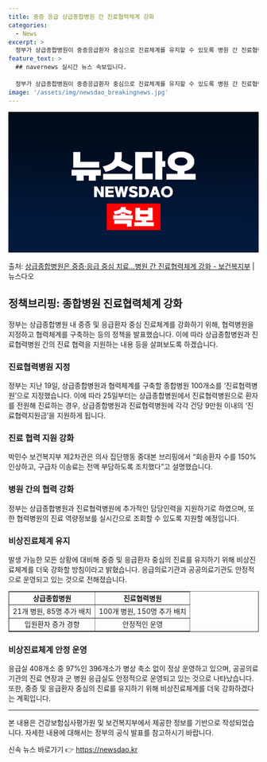 ```yaml
---
title: 중증 응급 상급종합병원 간 진료협력체계 강화
categories:
  - News
excerpt: >
  정부가 상급종합병원이 중증응급환자 중심으로 진료체계를 유지할 수 있도록 병원 간 진료협력체계를 강화한다. 이…
feature_text: >
  ## navernews 실시간 뉴스 속보입니다.

  정부가 상급종합병원이 중증응급환자 중심으로 진료체계를 유지할 수 있도록 병원 간 진료협력체계를 강화한다. 이…
image: '/assets/img/newsdao_breakingnews.jpg'
---
```


![뉴스다오 속보](/assets/img/newsdao_breakingnews.jpg)

<p>출처: <a href="https://newsdao.kr/3406" rel="dofollow">상급종합병원은 중증·응급 중심 치료…병원 간 진료협력체계 강화 - 보건복지부</a> | 뉴스다오</p>

<h2 data-ke-size="size26">정책브리핑: 종합병원 진료협력체계 강화</h2>
<p data-ke-size="size16">정부는 상급종합병원 내 중증 및 응급환자 중심 진료체계를 강화하기 위해, 협력병원을 지정하고 협력체계를 구축하는 등의 정책을 발표했습니다. 이에 따라 상급종합병원과 진료협력병원 간의 진료 협력을 지원하는 내용 등을 살펴보도록 하겠습니다.</p>

<h3 data-ke-size="size24">진료협력병원 지정</h3>
<p data-ke-size="size16">정부는 지난 19일, 상급종합병원과 협력체계를 구축할 종합병원 100개소를 ‘진료협력병원’으로 지정했습니다. 이에 따라 25일부터는 상급종합병원에서 진료협력병원으로 환자를 전원해 진료하는 경우, 상급종합병원과 진료협력병원에 각각 건당 9만원 이내의 ‘진료협력지원금’을 지원하게 됩니다.</p>

<h3 data-ke-size="size24">진료 협력 지원 강화</h3>
<p data-ke-size="size16">박민수 보건복지부 제2차관은 의사 집단행동 중대본 브리핑에서 “회송환자 수를 150% 인상하고, 구급차 이송료는 전액 부담하도록 조치했다”고 설명했습니다.</p>

<h3 data-ke-size="size24">병원 간의 협력 강화</h3>
<p data-ke-size="size16">정부는 상급종합병원과 진료협력병원에 추가적인 담당인력을 지원하기로 하였으며, 또한 협력병원의 진료 역량정보를 실시간으로 조회할 수 있도록 지원할 예정입니다.</p>

<h3 data-ke-size="size24">비상진료체계 유지</h3>
<p data-ke-size="size16">발생 가능한 모든 상황에 대비해 중증 및 응급환자 중심의 진료를 유지하기 위해 비상진료체계를 더욱 강화할 방침이라고 밝혔습니다. 응급의료기관과 공공의료기관도 안정적으로 운영되고 있는 것으로 전해졌습니다.</p>

<table style="border-collapse: collapse; width: 100%;" border="1">
<tbody>
<tr>
<td style="text-align: center; height: 17px;"><b>상급종합병원</b></td>
<td style="text-align: center; height: 17px;"><b>진료협력병원</b></td>
</tr>
<tr>
<td style="text-align: center; height: 17px;">21개 병원, 85명 추가 배치</td>
<td style="text-align: center; height: 17px;">100개 병원, 150명 추가 배치</td>
</tr>
<tr>
<td style="text-align: center; height: 17px;">입원환자 증가 경향</td>
<td style="text-align: center; height: 17px;">안정적인 운영</td>
</tr>
</tbody>
</table>

<h3 data-ke-size="size24">비상진료체계 안정 운영</h3>
<p data-ke-size="size16">응급실 408개소 중 97%인 396개소가 병상 축소 없이 정상 운영하고 있으며, 공공의료기관의 진료 연장과 군 병원 응급실도 안정적으로 운영되고 있는 것으로 나타났습니다. 또한, 중증 및 응급환자 중심의 진료를 유지하기 위해 비상진료체계를 더욱 강화하겠다는 계획입니다.</p>

<hr>
<p data-ke-size="size16">본 내용은 건강보험심사평가원 및 보건복지부에서 제공한 정보를 기반으로 작성되었습니다. 자세한 내용에 대해서는 정부의 공식 발표를 참고하시기 바랍니다.</p> 

신속 뉴스 바로가기 👉 <a href="https://newsdao.kr" rel="dofollow">https://newsdao.kr</a>


